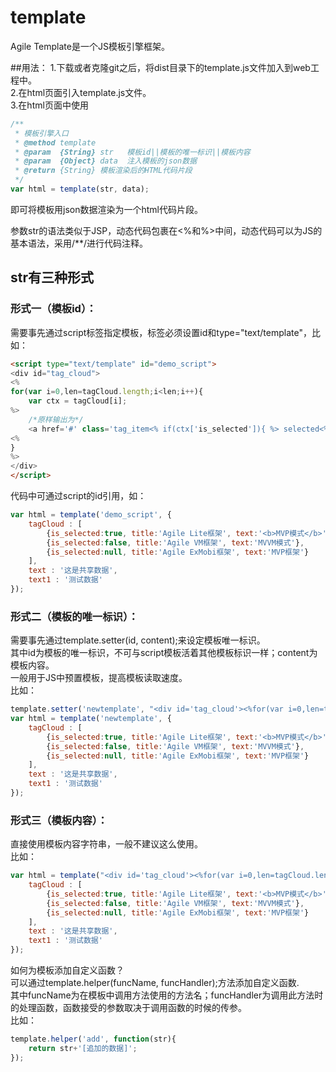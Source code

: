 # template
Agile Template是一个JS模板引擎框架。

##用法：
1.下载或者克隆git之后，将dist目录下的template.js文件加入到web工程中。<br/>
2.在html页面引入template.js文件。<br/>
3.在html页面中使用
```javascript
/**
 * 模板引擎入口
 * @method template
 * @param  {String} str   模板id||模板的唯一标识||模板内容
 * @param  {Object} data  注入模板的json数据
 * @return {String} 模板渲染后的HTML代码片段
 */
var html = template(str, data);
```
即可将模板用json数据渲染为一个html代码片段。

参数str的语法类似于JSP，动态代码包裹在<%和%>中间，动态代码可以为JS的基本语法，采用/**/进行代码注释。

## str有三种形式

### 形式一（模板id）：
需要事先通过script标签指定模板，标签必须设置id和type="text/template"，比如：
```html
<script type="text/template" id="demo_script">
<div id="tag_cloud">
<%
for(var i=0,len=tagCloud.length;i<len;i++){
	var ctx = tagCloud[i];
%>
	/*原样输出为*/
	<a href='#' class='tag_item<% if(ctx['is_selected']){ %> selected<%}%>' title='<%=ctx['title']%>'><%=ttt%><%=#add(ctx['text'])%></a><br/>
<%
}
%>
</div>
</script>
```
代码中可通过script的id引用，如：
```javascript
var html = template('demo_script', {
    tagCloud : [
		{is_selected:true, title:'Agile Lite框架', text:'<b>MVP模式</b>'},
		{is_selected:false, title:'Agile VM框架', text:'MVVM模式'},
		{is_selected:null, title:'Agile ExMobi框架', text:'MVP框架'}
	],
	text : '这是共享数据',
	text1 : '测试数据'
});
```
### 形式二（模板的唯一标识）：
需要事先通过template.setter(id, content);来设定模板唯一标识。<br/>
其中id为模板的唯一标识，不可与script模板活着其他模板标识一样；content为模板内容。<br/>
一般用于JS中预置模板，提高模板读取速度。<br/>
比如：
```javascript
template.setter('newtemplate', "<div id='tag_cloud'><%for(var i=0,len=tagCloud.length;i<len;i++){var ctx = tagCloud[i];%><a href='#' class='tag_item<% if(ctx['is_selected']){ %> selected<%}%>' title='<%=ctx['title']%>'><%=ttt%><%=#add(ctx['text'])%></a><br/><%}%></div>");
var html = template('newtemplate', {
    tagCloud : [
		{is_selected:true, title:'Agile Lite框架', text:'<b>MVP模式</b>'},
		{is_selected:false, title:'Agile VM框架', text:'MVVM模式'},
		{is_selected:null, title:'Agile ExMobi框架', text:'MVP框架'}
	],
	text : '这是共享数据',
	text1 : '测试数据'
});
```

### 形式三（模板内容）：
直接使用模板内容字符串，一般不建议这么使用。<br/>
比如：
```javascript
var html = template("<div id='tag_cloud'><%for(var i=0,len=tagCloud.length;i<len;i++){var ctx = tagCloud[i];%><a href='#' class='tag_item<% if(ctx['is_selected']){ %> selected<%}%>' title='<%=ctx['title']%>'><%=ttt%><%=#add(ctx['text'])%></a><br/><%}%></div>", {
    tagCloud : [
		{is_selected:true, title:'Agile Lite框架', text:'<b>MVP模式</b>'},
		{is_selected:false, title:'Agile VM框架', text:'MVVM模式'},
		{is_selected:null, title:'Agile ExMobi框架', text:'MVP框架'}
	],
	text : '这是共享数据',
	text1 : '测试数据'
});
```

如何为模板添加自定义函数？<br/>
可以通过template.helper(funcName, funcHandler);方法添加自定义函数.<br/>
其中funcName为在模板中调用方法使用的方法名；funcHandler为调用此方法时的处理函数，函数接受的参数取决于调用函数的时候的传参。<br/>
比如：
```javascript
template.helper('add', function(str){
	return str+'[追加的数据]';
});
```